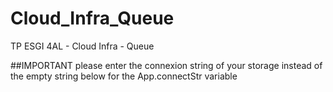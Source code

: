 # Cloud_Infra_Queue
TP ESGI 4AL - Cloud Infra - Queue

##IMPORTANT 
please enter the connexion string of your storage instead of the empty string below for the App.connectStr variable

